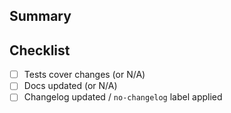 ## Summary
<!-- What does this PR change? -->

## Checklist
- [ ] Tests cover changes (or N/A)
- [ ] Docs updated (or N/A)
- [ ] Changelog updated / `no-changelog` label applied
